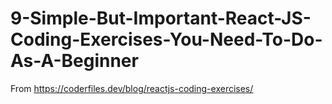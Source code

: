 # 9-Simple-But-Important-React-JS-Coding-Exercises-You-Need-To-Do-As-A-Beginner
From https://coderfiles.dev/blog/reactjs-coding-exercises/

